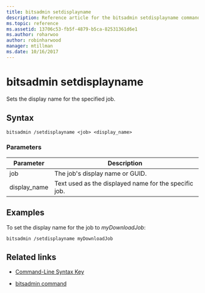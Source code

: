 ```yaml
---
title: bitsadmin setdisplayname
description: Reference article for the bitsadmin setdisplayname command, which sets the display name of the specified job.
ms.topic: reference
ms.assetid: 13706c53-fb5f-4879-b5ca-82531361d6e1
ms.author: roharwoo
author: robinharwood
manager: mtillman
ms.date: 10/16/2017
---
```


# bitsadmin setdisplayname

Sets the display name for the specified job.

## Syntax

```
bitsadmin /setdisplayname <job> <display_name>
```

### Parameters

| Parameter | Description |
| --------- | ----------- |
| job | The job's display name or GUID. |
| display_name | Text used as the displayed name for the specific job. |

## Examples

To set the display name for the job to *myDownloadJob*:

```
bitsadmin /setdisplayname myDownloadJob
```

## Related links

- [Command-Line Syntax Key](command-line-syntax-key.md)

- [bitsadmin command](bitsadmin.md)
